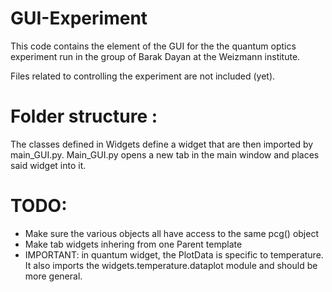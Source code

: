# GUI-Experiment

This code contains the element of the GUI for the the quantum optics
experiment run in the group of Barak Dayan at the Weizmann institute. 

Files related to controlling the experiment are not included (yet). 

# Folder structure :

The classes defined in Widgets define a widget that are then imported
by main_GUI.py. Main_GUI.py opens a new tab in the main
window and places said widget into it. 

# TODO:

* Make sure the various objects all have access to the same pcg() object
* Make tab widgets inhering from one Parent template
* IMPORTANT: in quantum widget, the PlotData is specific to temperature. It also imports the widgets.temperature.dataplot module and should be more general.
